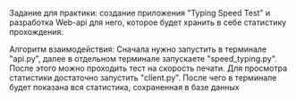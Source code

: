 Задание для практики: создание приложения "Typing Speed Test" и разработка Web-api для него, которое будет хранить в себе статистику прохождения.

Алгоритм взаимодействия:
Сначала нужно запустить в терминале "api.py", далее в отдельном терминале запускаете "speed_typing.py". После этого можно проходить тест на скорость печати. Для просмотра статистики достаточно запустить "client.py". После чего в терминале будет показана вся статистика, сохраненная в базе данных
